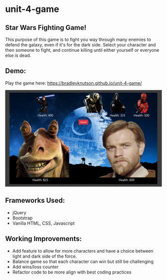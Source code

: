 # unit-4-game

## Star Wars Fighting Game!
This purpose of this game is to fight you way through many enemies to defend the galaxy, even if it's for the dark side.  Select your character and then someone to fight, and continue killing until either yourself or everyone else is dead.

## Demo:

Play the game here: https://bradleyknutson.github.io/unit-4-game/

![Game Demo](./assets/images/screenshot.png)

## Frameworks Used:
* jQuery
* Bootstrap
* Vanilla HTML, CSS, Javascript

## Working Improvements:
* Add feature to allow for more characters and have a choice between light and dark side of the force.
* Balance game so that each character can win but still be challenging
* Add wins/loss counter
* Refactor code to be more align with best coding practices
